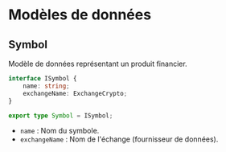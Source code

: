 # Modèles de données

## Symbol

Modèle de données représentant un produit financier.

```ts
interface ISymbol {
	name: string;
	exchangeName: ExchangeCrypto;
}

export type Symbol = ISymbol;
```

* `name` : Nom du symbole.
* `exchangeName` : Nom de l'échange (fournisseur de données).
